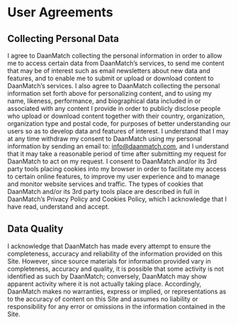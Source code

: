 # User Agreements

## Collecting Personal Data

I agree to DaanMatch collecting the personal information in order to allow me to access certain data from DaanMatch’s services, to send me content that may be of interest such as email newsletters about new data and features, and to enable me to submit or upload or download content to DaanMatch’s services. I also agree to DaanMatch collecting the personal information set forth above for personalizing content, and to using my name, likeness, performance, and biographical data included in or associated with any content I provide in order to publicly disclose people who upload or download content together with their country, organization, organization type and postal code, for purposes of better understanding our users so as to develop data and features of interest. I understand that I may at any time withdraw my consent to DaanMatch using my personal information by sending an email to: info@daanmatch.com, and I understand that it may take a reasonable period of time after submitting my request for DaanMatch to act on my request. I consent to DaanMatch and/or its 3rd party tools placing cookies into my browser in order to facilitate my access to certain online features, to improve my user experience and to manage and monitor website services and traffic. The types of cookies that DaanMatch and/or its 3rd party tools place are described in full in DaanMatch’s Privacy Policy and Cookies Policy, which I acknowledge that I have read, understand and accept.

## Data Quality

I acknowledge that DaanMatch has made every attempt to ensure the completeness, accuracy and reliability of the information provided on this Site. However, since source materials for information provided vary in completeness, accuracy and quality, it is possible that some activity is not identified as such by DaanMatch; conversely, DaanMatch may show apparent activity where it is not actually taking place. Accordingly, DaanMatch makes no warranties, express or implied, or representations as to the accuracy of content on this Site and assumes no liability or responsibility for any error or omissions in the information contained in the Site.
